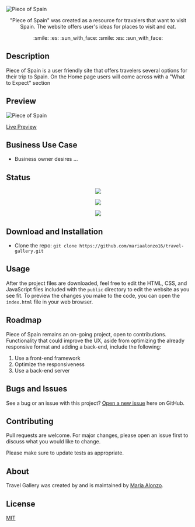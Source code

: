 ![Piece of Spain](<img width="1265" alt="Screen Shot 2021-12-30 at 10 16 02 PM" src="https://user-images.githubusercontent.com/93888269/147801086-f81ede1f-958e-43b4-b882-6705736acb1d.png">)

<p align="center"> "Piece of Spain" was created as a resource for travalers that want to visit Spain. The website offers user's ideas for places to visit and eat. </p>

<p align="center"> :smile: :es: :sun_with_face: :smile: :es: :sun_with_face:</p>

## Description

Piece of Spain is a user friendly site that offers travelers several options for their trip to Spain.
On the Home page users will come across with a "What to Expect" section

## Preview

![Piece of Spain]()

[Live Preview](https://user-images.githubusercontent.com/93888269/147800898-dc1efd35-0c2b-40c4-af5a-696212bd4099.mp4)

## Business Use Case

- Business owner desires ...

## Status

<p align="center"> <img src="https://img.shields.io/tokei/lines/github/mariaalonzo16/travel-gallery" /> </p>

<p align="center"> <img src="https://img.shields.io/github/languages/count/mariaalonzo16/travel-gallery" /> </p>

<p align="center"> <img src="https://img.shields.io/github/repo-size/mariaalonzo16/travel-gallery" /> </p>

## Download and Installation

- Clone the repo: `git clone https://github.com/mariaalonzo16/travel-gallery.git`

## Usage

After the project files are downloaded, feel free to edit the HTML, CSS, and JavaScript files included with the `public` directory to 
edit the website as you see fit. To preview the changes you make to the code, you can open 
the `index.html` file in your web browser.

## Roadmap

Piece of Spain remains an on-going project, open to contributions.  Functionality that could improve the UX, aside from optimizing the already responsive format and adding a back-end, include the following:

1) Use a front-end framework
2) Optimize the responsiveness
3) Use a back-end server 

## Bugs and Issues

See a bug or an issue with this project? [Open a new issue](https://github.com/mariaalonzo16/travel-gallery/issues) here on GitHub.

## Contributing
Pull requests are welcome. For major changes, please open an issue first to discuss what you would like to change.

Please make sure to update tests as appropriate.

## About

Travel Gallery was created by and is maintained by [Maria Alonzo](https://www.linkedin.com/in/maria-alonzo-177282127/).

## License
[MIT](https://choosealicense.com/licenses/mit/)